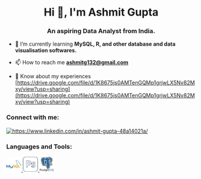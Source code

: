 <h1 align="center">Hi 👋, I'm Ashmit Gupta</h1>
<h3 align="center">An aspiring Data Analyst from India.</h3>

- 🌱 I’m currently learning **MySQL, R, and other database and data visualisation softwares.**

- 📫 How to reach me **ashmitg132@gmail.com**

- 📄 Know about my experiences [https://drive.google.com/file/d/1K8675js0AMTenGQMp1grjwLX5Nv82Mxy/view?usp=sharing](https://drive.google.com/file/d/1K8675js0AMTenGQMp1grjwLX5Nv82Mxy/view?usp=sharing)

<h3 align="left">Connect with me:</h3>
<p align="left">
<a href="https://linkedin.com/in/https://www.linkedin.com/in/ashmit-gupta-48a14021a/" target="blank"><img align="center" src="https://raw.githubusercontent.com/rahuldkjain/github-profile-readme-generator/master/src/images/icons/Social/linked-in-alt.svg" alt="https://www.linkedin.com/in/ashmit-gupta-48a14021a/" height="30" width="40" /></a>
</p>

<h3 align="left">Languages and Tools:</h3>
<p align="left"> <a href="https://www.mysql.com/" target="_blank" rel="noreferrer"> <img src="https://raw.githubusercontent.com/devicons/devicon/master/icons/mysql/mysql-original-wordmark.svg" alt="mysql" width="40" height="40"/> </a> <a href="https://www.photoshop.com/en" target="_blank" rel="noreferrer"> <img src="https://raw.githubusercontent.com/devicons/devicon/master/icons/photoshop/photoshop-line.svg" alt="photoshop" width="40" height="40"/> </a> <a href="https://www.postgresql.org" target="_blank" rel="noreferrer"> <img src="https://raw.githubusercontent.com/devicons/devicon/master/icons/postgresql/postgresql-original-wordmark.svg" alt="postgresql" width="40" height="40"/> </a> </p>
